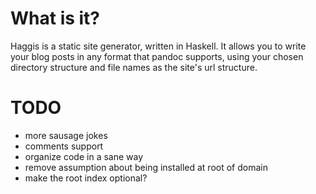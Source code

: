 # What is it?

Haggis is a static site generator, written in Haskell. It allows you to write
your blog posts in any format that pandoc supports, using your chosen
directory structure and file names as the site's url structure.

# TODO

  * more sausage jokes
  * comments support
  * organize code in a sane way
  * remove assumption about being installed at root of domain
  * make the root index optional?
